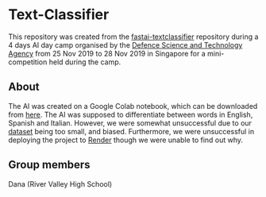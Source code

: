 # Text-Classifier
This repository was created from the [fastai-textclassifier](https://github.com/cowdinosaur/fastai-textclassifier) repository during a 4 days AI day camp organised by the [Defence Science and Technology Agency](https://www.dsta.gov.sg/home) from 25 Nov 2019 to 28 Nov 2019 in Singapore for a mini-competition held during the camp.

## About
The AI was created on a Google Colab notebook, which can be downloaded from [here](https://colab.research.google.com/drive/1JOWIlnqchZwYnL-Eqpqnv27ocd-jdDSp). The AI was supposed to differentiate between words in English, Spanish and Italian. However, we were somewhat unsuccessful due to our [dataset](https://drive.google.com/file/d/1zd9QplswzaIFRh-o-e6-VpsQCMQMNoV0/view?usp=sharing) being too small, and biased. Furthermore, we were unsuccessful in deploying the project to [Render](https://render.com/) though we were unable to find out why.

## Group members
Dana (River Valley High School)
